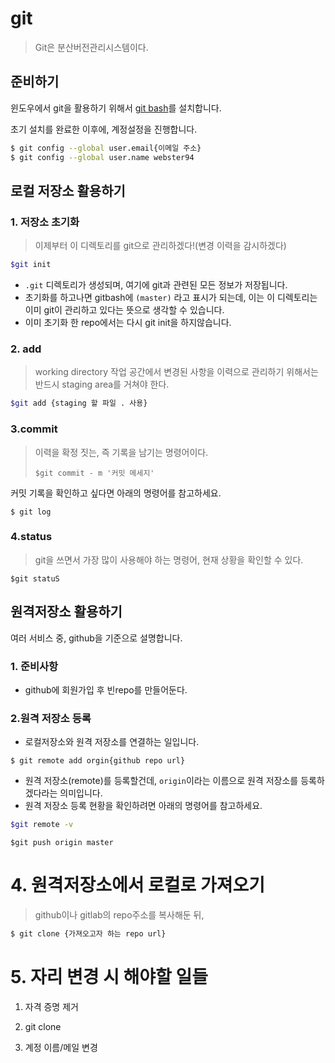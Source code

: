 # git

> Git은 분산버전관리시스템이다.

## 준비하기

윈도우에서 git을 활용하기 위해서 [git bash](https://git-scm.com/downloads)를 설치합니다.

초기 설치를 완료한 이후에, 계정설정을 진행합니다.

```sh
$ git config --global user.email{이메일 주소}
$ git config --global user.name webster94
```

## 로컬 저장소 활용하기

### 1. 저장소 초기화

> 이제부터 이 디렉토리를 git으로 관리하겠다!(변경 이력을 감시하겠다)

```sh
$git init
```

- `.git` 디렉토리가 생성되며, 여기에 git과 관련된 모든 정보가 저장됩니다.
- 초기화를 하고나면 gitbash에 `(master)` 라고 표시가 되는데, 이는 이 디렉토리는 이미 git이 관리하고 있다는 뜻으로 생각할 수 있습니다.
- 이미 초기화 한 repo에서는 다시 git init을 하지않습니다.

### 2. add

> working directory 작업 공간에서 변경된 사항을 이력으로 관리하기 위해서는 반드시 staging area를 거쳐야 한다.



```sh
$git add {staging 할 파일 . 사용}
```

### 3.commit

> 이력을 확정 짓는, 즉 기록을 남기는 명령어이다.
>
> ```sk
> $git commit - m '커밋 메세지'
> ```

커밋 기록을 확인하고 싶다면 아래의 명령어를 참고하세요.

```sk
$ git log
```

### 4.status

> git을 쓰면서 가장 많이 사용해야 하는 명령어, 현재 상황을 확인할 수 있다.



```sk
$git statuS
```

## 원격저장소 활용하기

여러 서비스 중, github을 기준으로 설명합니다.

### 1. 준비사항

- github에 회원가입 후 빈repo를 만들어둔다.

### 2.원격 저장소 등록

- 로컬저장소와 원격 저장소를 연결하는 일입니다.

```sk
$ git remote add orgin{github repo url}
```

- 원격 저장소(remote)를 등록할건데, `origin`이라는 이름으로 원격 저장소를 등록하겠다라는 의미입니다.
- 원격 저장소 등록 현황을 확인하려면 아래의 명령어를 참고하세요.

```sh
$git remote -v
```



```git
$git push origin master
```





# 4. 원격저장소에서 로컬로 가져오기

> github이나  gitlab의  repo주소를 복사해둔 뒤,

```sh
$ git clone {가져오고자 하는 repo url}
```



# 5. 자리 변경 시 해야할 일들



1.  자격 증명 제거

2. git clone

3. 계정 이름/메일 변경

    

> 

